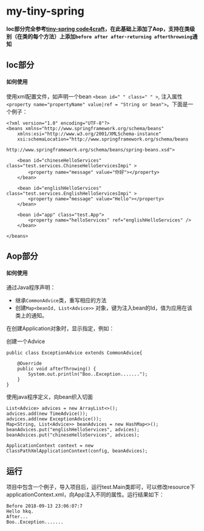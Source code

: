 # my-tiny-spring

**Ioc部分完全参考[tiny-spring code4craft](https://github.com/code4craft/tiny-spring)，在此基础上添加了Aop，支持在类级别（在类的每个方法）上添加`before after after-returning afterthrowning`通知**

## Ioc部分
#### 如何使用
使用xml配置文件，如声明一个bean `<bean id=" " class=" " >`, 注入属性 `<property name="propertyName" value|ref = "String or bean">`。下面是一个例子：
```
<?xml version="1.0" encoding="UTF-8"?>
<beans xmlns="http://www.springframework.org/schema/beans"
    xmlns:xsi="http://www.w3.org/2001/XMLSchema-instance"
    xsi:schemaLocation="http://www.springframework.org/schema/beans
                        http://www.springframework.org/schema/beans/spring-beans.xsd">
    
    <bean id="chineseHelloServices" class="test.services.ChineseHelloServicesImpi" >
        <property name="message" value="你好"></property>
    </bean>
    
    <bean id="englishHelloServices" class="test.services.EnglishHelloServicesImpi" > 
        <property name="message" value="Hello"></property>
    </bean>
        
    <bean id="app" class="test.App">
        <property name="helloServices" ref="englishHelloServices" />
    </bean>
    
</beans>
```

## Aop部分
#### 如何使用
通过Java程序声明：
* 继承`CommonAdvice`类，重写相应的方法
* 创建`Map<beanId, List<Advice>>` 对象，键为注入bean的Id，值为应用在该类上的通知。

在创建Application对象时，显示指定，例如：

创建一个Advice
```
public class ExceptionAdvice extends CommonAdvice{

	@Override
	public void afterThrowing() {
		System.out.println("Boo..Exception.......");
	}
}
```

使用java程序定义，向bean织入切面
```
List<Advice> advices = new ArrayList<>();
advices.add(new TimeAdvice());
advices.add(new ExceptionAdvice());
Map<String, List<Advice>> beanAdvices = new HashMap<>();
beanAdvices.put("englishHelloServices", advices);
beanAdvices.put("chineseHelloServices", advices);
		
ApplicationContext context = new ClassPathXmlApplicationContext(config, beanAdvices);
```

## 运行
项目中包含一个例子，导入项目后，运行test.Main类即可，可以修改resource下applicationContext.xml，向App注入不同的属性。运行结果如下：
```
Before 2018-09-13 23:06:07:7
Hello hkq.
After...
Boo..Exception.......
```
